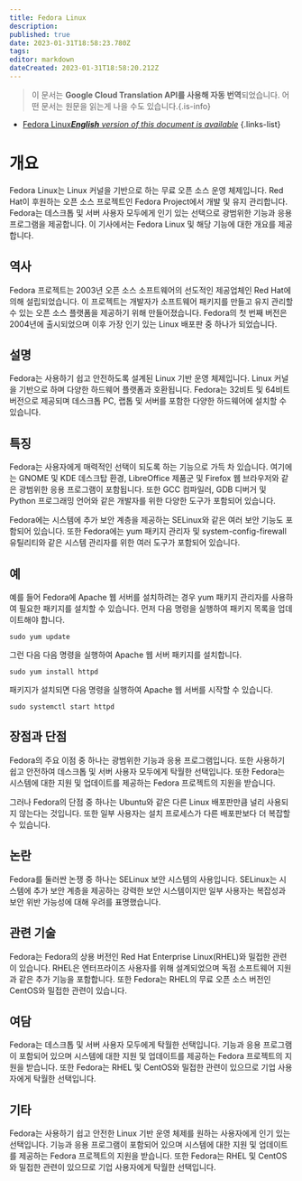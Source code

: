 ```yaml
---
title: Fedora Linux
description: 
published: true
date: 2023-01-31T18:58:23.780Z
tags: 
editor: markdown
dateCreated: 2023-01-31T18:58:20.212Z
---
```


> 이 문서는 **Google Cloud Translation API를 사용해 자동 번역**되었습니다.
어떤 문서는 원문을 읽는게 나을 수도 있습니다.{.is-info}

- [Fedora Linux***English** version of this document is available*](/en/Knowledge-base/Dictionary/fedora-linux)
{.links-list}


# 개요
Fedora Linux는 Linux 커널을 기반으로 하는 무료 오픈 소스 운영 체제입니다. Red Hat이 후원하는 오픈 소스 프로젝트인 Fedora Project에서 개발 및 유지 관리합니다. Fedora는 데스크톱 및 서버 사용자 모두에게 인기 있는 선택으로 광범위한 기능과 응용 프로그램을 제공합니다. 이 기사에서는 Fedora Linux 및 해당 기능에 대한 개요를 제공합니다.

## 역사
Fedora 프로젝트는 2003년 오픈 소스 소프트웨어의 선도적인 제공업체인 Red Hat에 의해 설립되었습니다. 이 프로젝트는 개발자가 소프트웨어 패키지를 만들고 유지 관리할 수 있는 오픈 소스 플랫폼을 제공하기 위해 만들어졌습니다. Fedora의 첫 번째 버전은 2004년에 출시되었으며 이후 가장 인기 있는 Linux 배포판 중 하나가 되었습니다.

## 설명
Fedora는 사용하기 쉽고 안전하도록 설계된 Linux 기반 운영 체제입니다. Linux 커널을 기반으로 하며 다양한 하드웨어 플랫폼과 호환됩니다. Fedora는 32비트 및 64비트 버전으로 제공되며 데스크톱 PC, 랩톱 및 서버를 포함한 다양한 하드웨어에 설치할 수 있습니다.

## 특징
Fedora는 사용자에게 매력적인 선택이 되도록 하는 기능으로 가득 차 있습니다. 여기에는 GNOME 및 KDE 데스크탑 환경, LibreOffice 제품군 및 Firefox 웹 브라우저와 같은 광범위한 응용 프로그램이 포함됩니다. 또한 GCC 컴파일러, GDB 디버거 및 Python 프로그래밍 언어와 같은 개발자를 위한 다양한 도구가 포함되어 있습니다.

Fedora에는 시스템에 추가 보안 계층을 제공하는 SELinux와 같은 여러 보안 기능도 포함되어 있습니다. 또한 Fedora에는 yum 패키지 관리자 및 system-config-firewall 유틸리티와 같은 시스템 관리자를 위한 여러 도구가 포함되어 있습니다.

## 예
예를 들어 Fedora에 Apache 웹 서버를 설치하려는 경우 yum 패키지 관리자를 사용하여 필요한 패키지를 설치할 수 있습니다. 먼저 다음 명령을 실행하여 패키지 목록을 업데이트해야 합니다.

```
sudo yum update
```

그런 다음 다음 명령을 실행하여 Apache 웹 서버 패키지를 설치합니다.

```
sudo yum install httpd
```

패키지가 설치되면 다음 명령을 실행하여 Apache 웹 서버를 시작할 수 있습니다.

```
sudo systemctl start httpd
```

## 장점과 단점
Fedora의 주요 이점 중 하나는 광범위한 기능과 응용 프로그램입니다. 또한 사용하기 쉽고 안전하여 데스크톱 및 서버 사용자 모두에게 탁월한 선택입니다. 또한 Fedora는 시스템에 대한 지원 및 업데이트를 제공하는 Fedora 프로젝트의 지원을 받습니다.

그러나 Fedora의 단점 중 하나는 Ubuntu와 같은 다른 Linux 배포판만큼 널리 사용되지 않는다는 것입니다. 또한 일부 사용자는 설치 프로세스가 다른 배포판보다 더 복잡할 수 있습니다.

## 논란
Fedora를 둘러싼 논쟁 중 하나는 SELinux 보안 시스템의 사용입니다. SELinux는 시스템에 추가 보안 계층을 제공하는 강력한 보안 시스템이지만 일부 사용자는 복잡성과 보안 위반 가능성에 대해 우려를 표명했습니다.

## 관련 기술
Fedora는 Fedora의 상용 버전인 Red Hat Enterprise Linux(RHEL)와 밀접한 관련이 있습니다. RHEL은 엔터프라이즈 사용자를 위해 설계되었으며 독점 소프트웨어 지원과 같은 추가 기능을 포함합니다. 또한 Fedora는 RHEL의 무료 오픈 소스 버전인 CentOS와 밀접한 관련이 있습니다.

## 여담
Fedora는 데스크톱 및 서버 사용자 모두에게 탁월한 선택입니다. 기능과 응용 프로그램이 포함되어 있으며 시스템에 대한 지원 및 업데이트를 제공하는 Fedora 프로젝트의 지원을 받습니다. 또한 Fedora는 RHEL 및 CentOS와 밀접한 관련이 있으므로 기업 사용자에게 탁월한 선택입니다.

## 기타
Fedora는 사용하기 쉽고 안전한 Linux 기반 운영 체제를 원하는 사용자에게 인기 있는 선택입니다. 기능과 응용 프로그램이 포함되어 있으며 시스템에 대한 지원 및 업데이트를 제공하는 Fedora 프로젝트의 지원을 받습니다. 또한 Fedora는 RHEL 및 CentOS와 밀접한 관련이 있으므로 기업 사용자에게 탁월한 선택입니다.